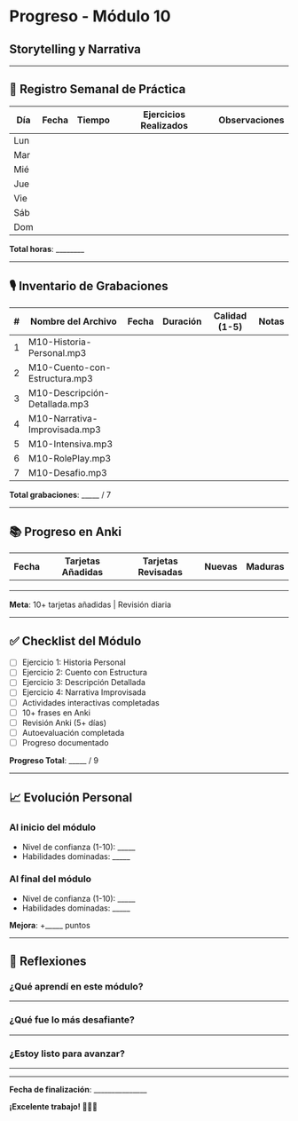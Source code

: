 # Progreso - Módulo 10
## Storytelling y Narrativa

---

## 📅 Registro Semanal de Práctica

| Día | Fecha | Tiempo | Ejercicios Realizados | Observaciones |
|-----|-------|--------|----------------------|---------------|
| Lun |       |        |                      |               |
| Mar |       |        |                      |               |
| Mié |       |        |                      |               |
| Jue |       |        |                      |               |
| Vie |       |        |                      |               |
| Sáb |       |        |                      |               |
| Dom |       |        |                      |               |

**Total horas**: ________

---

## 🎙️ Inventario de Grabaciones

| # | Nombre del Archivo | Fecha | Duración | Calidad (1-5) | Notas |
|---|-------------------|-------|----------|---------------|-------|
| 1 | M10-Historia-Personal.mp3 | | | | |
| 2 | M10-Cuento-con-Estructura.mp3 | | | | |
| 3 | M10-Descripción-Detallada.mp3 | | | | |
| 4 | M10-Narrativa-Improvisada.mp3 | | | | |
| 5 | M10-Intensiva.mp3 | | | | |
| 6 | M10-RolePlay.mp3 | | | | |
| 7 | M10-Desafio.mp3 | | | | |

**Total grabaciones**: _____ / 7

---

## 📚 Progreso en Anki

| Fecha | Tarjetas Añadidas | Tarjetas Revisadas | Nuevas | Maduras |
|-------|-------------------|-------------------|--------|---------|
|       |                   |                   |        |         |
|       |                   |                   |        |         |
|       |                   |                   |        |         |

**Meta**: 10+ tarjetas añadidas | Revisión diaria

---

## ✅ Checklist del Módulo

- [ ] Ejercicio 1: Historia Personal
- [ ] Ejercicio 2: Cuento con Estructura
- [ ] Ejercicio 3: Descripción Detallada
- [ ] Ejercicio 4: Narrativa Improvisada
- [ ] Actividades interactivas completadas
- [ ] 10+ frases en Anki
- [ ] Revisión Anki (5+ días)
- [ ] Autoevaluación completada
- [ ] Progreso documentado

**Progreso Total**: _____ / 9

---

## 📈 Evolución Personal

### Al inicio del módulo
- Nivel de confianza (1-10): _____
- Habilidades dominadas: _____

### Al final del módulo
- Nivel de confianza (1-10): _____
- Habilidades dominadas: _____

**Mejora**: +_____ puntos

---

## 💭 Reflexiones

### ¿Qué aprendí en este módulo?
_____________________________________________________________

### ¿Qué fue lo más desafiante?
_____________________________________________________________

### ¿Estoy listo para avanzar?
_____________________________________________________________

---

**Fecha de finalización**: _______________

**¡Excelente trabajo! 🎯🇫🇷**
